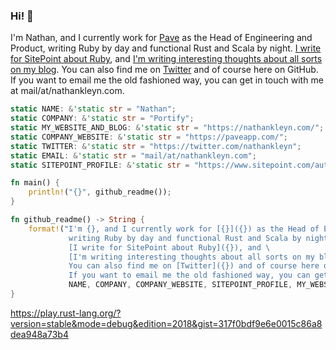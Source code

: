 ### Hi! 👋

I'm Nathan, and I currently work for [Pave](https://paveapp.com/) as the Head of Engineering and Product, writing Ruby by day and functional Rust and Scala by night. [I write for SitePoint about Ruby](https://www.sitepoint.com/author/nkleyn/), and [I'm writing interesting thoughts about all sorts on my blog](https://nathankleyn.com/). You can also find me on [Twitter](https://twitter.com/nathankleyn) and of course here on GitHub. If you want to email me the old fashioned way, you can get in touch with me at mail/at/nathankleyn.com.

```rust
static NAME: &'static str = "Nathan";
static COMPANY: &'static str = "Portify";
static MY_WEBSITE_AND_BLOG: &'static str = "https://nathankleyn.com/";
static COMPANY_WEBSITE: &'static str = "https://paveapp.com/";
static TWITTER: &'static str = "https://twitter.com/nathankleyn";
static EMAIL: &'static str = "mail/at/nathankleyn.com";
static SITEPOINT_PROFILE: &'static str = "https://www.sitepoint.com/author/nkleyn/";

fn main() {
    println!("{}", github_readme());
}

fn github_readme() -> String {
    format!("I'm {}, and I currently work for [{}]({}) as the Head of Engineering and Product, \
             writing Ruby by day and functional Rust and Scala by night. \
             [I write for SitePoint about Ruby]({}), and \
             [I'm writing interesting thoughts about all sorts on my blog]({}). \
             You can also find me on [Twitter]({}) and of course here on GitHub. \
             If you want to email me the old fashioned way, you can get in touch with me at {}.",
             NAME, COMPANY, COMPANY_WEBSITE, SITEPOINT_PROFILE, MY_WEBSITE_AND_BLOG, TWITTER, EMAIL)
}
```

https://play.rust-lang.org/?version=stable&mode=debug&edition=2018&gist=317f0bdf9e6e0015c86a8dea948a73b4
